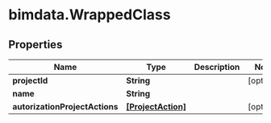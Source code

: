 # bimdata.WrappedClass

## Properties
Name | Type | Description | Notes
------------ | ------------- | ------------- | -------------
**projectId** | **String** |  | [optional] 
**name** | **String** |  | 
**autorizationProjectActions** | [**[ProjectAction]**](ProjectAction.md) |  | [optional] 


